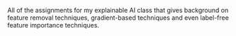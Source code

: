 All of the assignments for my explainable AI class that gives background on feature removal techniques, gradient-based techniques and even label-free feature importance techniques. 
